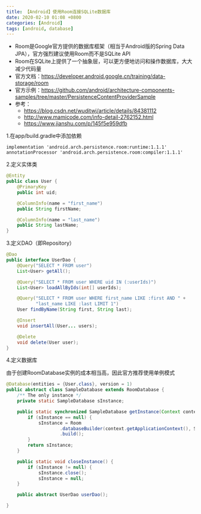 ```yaml
---
title: 【Android】使用Room连接SQLite数据库
date: 2020-02-10 01:08 +0800
categories: [Android]
tags: [android, database]
---
```

* Room是Google官方提供的数据库框架（相当于Android版的Spring Data JPA），官方强烈建议使用Room而不是SQLite API
* Room在SQLite上提供了一个抽象层，可以更方便地访问和操作数据库，大大减少代码量
* 官方文档：<https://developer.android.google.cn/training/data-storage/room>
* 官方示例：<https://github.com/android/architecture-components-samples/tree/master/PersistenceContentProviderSample>
* 参考：
  * <https://blog.csdn.net/wuditwj/article/details/84381112>
  * <http://www.mamicode.com/info-detail-2762152.html>
  * <https://www.jianshu.com/p/145f5e959dfb>

1.在app/build.gradle中添加依赖

```
implementation 'android.arch.persistence.room:runtime:1.1.1'
annotationProcessor 'android.arch.persistence.room:compiler:1.1.1' 
```

2.定义实体类

```java
@Entity
public class User {
    @PrimaryKey
    public int uid;

    @ColumnInfo(name = "first_name")
    public String firstName;

    @ColumnInfo(name = "last_name")
    public String lastName;
}
```

3.定义DAO（即Repository）

```java
@Dao
public interface UserDao {
    @Query("SELECT * FROM user")
    List<User> getAll();

    @Query("SELECT * FROM user WHERE uid IN (:userIds)")
    List<User> loadAllByIds(int[] userIds);

    @Query("SELECT * FROM user WHERE first_name LIKE :first AND " +
           "last_name LIKE :last LIMIT 1")
    User findByName(String first, String last);

    @Insert
    void insertAll(User... users);

    @Delete
    void delete(User user);
}
```

4.定义数据库

由于创建RoomDatabase实例的成本相当高，因此官方推荐使用单例模式

```java
@Database(entities = {User.class}, version = 1)
public abstract class SampleDatabase extends RoomDatabase {
    /** The only instance */
    private static SampleDatabase sInstance;

    public static synchronized SampleDatabase getInstance(Context context) {
        if (sInstance == null) {
            sInstance = Room
                    .databaseBuilder(context.getApplicationContext(), SampleDatabase.class, "database-name")
                    .build();
        }
        return sInstance;
    }

    public static void closeInstance() {
        if (sInstance != null) {
            sInstance.close();
            sInstance = null;
    }

    public abstract UserDao userDao();

}
```
